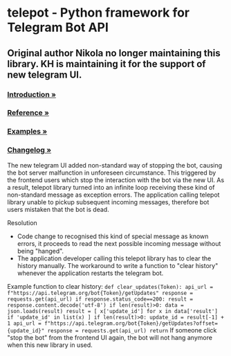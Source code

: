 # telepot - Python framework for Telegram Bot API

## Original author Nikola no longer maintaining this library. KH is maintaining it for the support of new telegram UI.

### [Introduction »](http://telepot.readthedocs.io/en/latest/)
### [Reference »](http://telepot.readthedocs.io/en/latest/reference.html)
### [Examples »](https://github.com/nickoala/telepot/tree/master/examples)
### [Changelog »](https://github.com/nickoala/telepot/blob/master/CHANGELOG.md)

The new telegram UI added non-standard way of stopping the bot, causing the bot server malfunction in unforeseen circumstance.
This triggered by the frontend users which stop the interaction with the bot via the new UI.
As a result, telepot library turned into an infinite loop receiving these kind of non-standard message as exception errors.
The application calling telepot library unable to pickup subsequent incoming messages, therefore bot users mistaken that the bot is dead.

Resolution
- Code change to recognised this kind of special message as known errors, it proceeds to read the next possible incoming message without being "hanged".
- The application developer calling this telepot library has to clear the history manually. The workaround to write a function to "clear history" whenever the application restarts the telegram bot.

Example function to clear history:
`
def clear_updates(Token):
    api_url = f"https://api.telegram.org/bot{Token}/getUpdates"
    response = requests.get(api_url)
    if response.status_code==200:
        result = response.content.decode('utf-8')
        if len(result)>0:
            data = json.loads(result)
            result = [ x['update_id'] for x in data['result'] if 'update_id' in list(x) ]
            if len(result)>0:
                update_id = result[-1] + 1
                api_url = f"https://api.telegram.org/bot{Token}/getUpdates?offset={update_id}"
                response = requests.get(api_url)
    return
`
If someone click "stop the bot" from the frontend UI again, the bot will not hang anymore when this new library in used.


